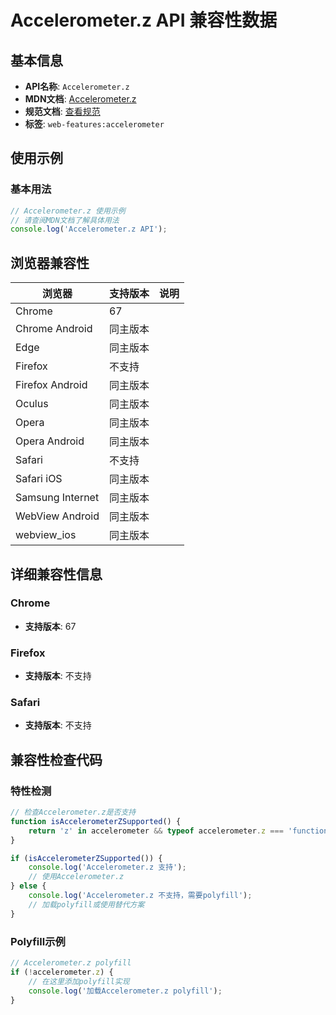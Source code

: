 # Accelerometer.z API 兼容性数据

## 基本信息

- **API名称**: `Accelerometer.z`
- **MDN文档**: [Accelerometer.z](https://developer.mozilla.org/docs/Web/API/Accelerometer/z)
- **规范文档**: [查看规范](https://w3c.github.io/accelerometer/#accelerometer-z)
- **标签**: `web-features:accelerometer`

## 使用示例

### 基本用法

```javascript
// Accelerometer.z 使用示例
// 请查阅MDN文档了解具体用法
console.log('Accelerometer.z API');
```

## 浏览器兼容性

| 浏览器 | 支持版本 | 说明 |
|--------|----------|------|
| Chrome | 67 |  |
| Chrome Android | 同主版本 |  |
| Edge | 同主版本 |  |
| Firefox | 不支持 |  |
| Firefox Android | 同主版本 |  |
| Oculus | 同主版本 |  |
| Opera | 同主版本 |  |
| Opera Android | 同主版本 |  |
| Safari | 不支持 |  |
| Safari iOS | 同主版本 |  |
| Samsung Internet | 同主版本 |  |
| WebView Android | 同主版本 |  |
| webview_ios | 同主版本 |  |

## 详细兼容性信息

### Chrome

- **支持版本**: 67

### Firefox

- **支持版本**: 不支持

### Safari

- **支持版本**: 不支持

## 兼容性检查代码

### 特性检测

```javascript
// 检查Accelerometer.z是否支持
function isAccelerometerZSupported() {
    return 'z' in accelerometer && typeof accelerometer.z === 'function';
}

if (isAccelerometerZSupported()) {
    console.log('Accelerometer.z 支持');
    // 使用Accelerometer.z
} else {
    console.log('Accelerometer.z 不支持，需要polyfill');
    // 加载polyfill或使用替代方案
}
```

### Polyfill示例

```javascript
// Accelerometer.z polyfill
if (!accelerometer.z) {
    // 在这里添加polyfill实现
    console.log('加载Accelerometer.z polyfill');
}
```

